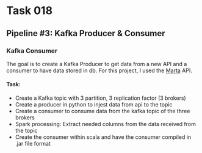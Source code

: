 # Task 018

## Pipeline #3: Kafka Producer & Consumer


### Kafka Consumer

The goal is to create a Kafka Producer to get data from a new API and a consumer to have data stored in db.
For this project, I used the [Marta](https://www.itsmarta.com/app-developer-resources.aspx) API.

#### Task:
- Create a Kafka topic with 3 partition, 3 replication factor (3 brokers)
- Create a producer in python to injest data from api to the topic
- Create a consumer to consume data from the kafka topic of the three brokers
- Spark processing: Extract needed columns from the data received from the topic
- Create the consumer within scala and have the consumer compiled in .jar file format
